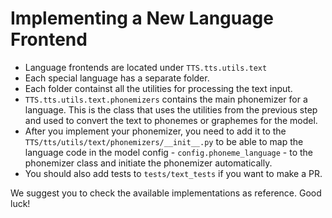 # Implementing a New Language Frontend

- Language frontends are located under `TTS.tts.utils.text`
- Each special language has a separate folder.
- Each folder containst all the utilities for processing the text input.
- `TTS.tts.utils.text.phonemizers` contains the main phonemizer for a language. This is the class that uses the utilities
from the previous step and used to convert the text to phonemes or graphemes for the model.
- After you implement your phonemizer, you need to add it to the `TTS/tts/utils/text/phonemizers/__init__.py` to be able to
map the language code in the model config - `config.phoneme_language` - to the phonemizer class and initiate the phonemizer automatically.
- You should also add tests to `tests/text_tests` if you want to make a PR.

We suggest you to check the available implementations as reference. Good luck!
